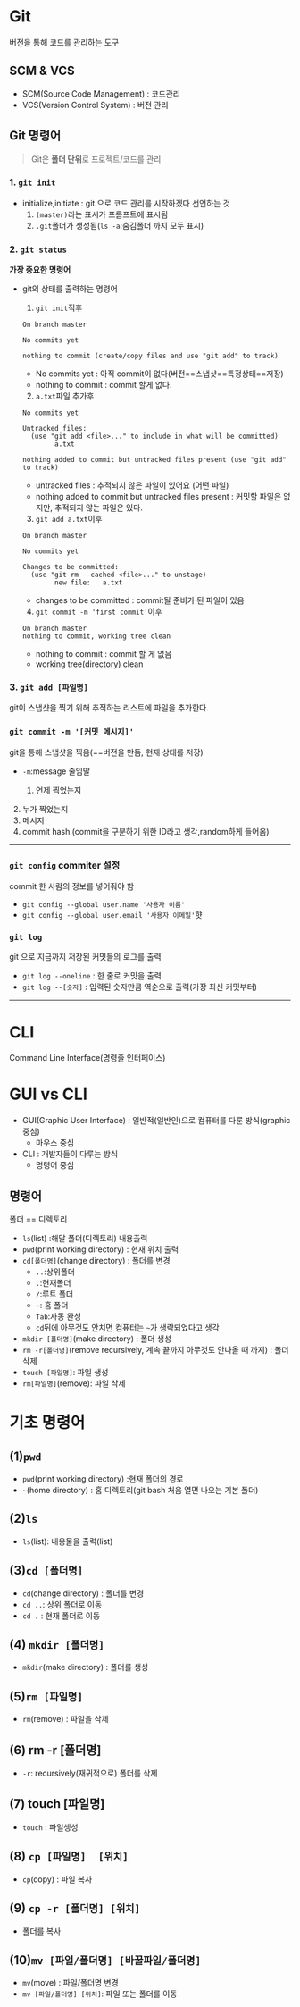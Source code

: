 # Git

버전을 통해 코드를 관리하는 도구



## SCM & VCS

* SCM(Source Code Management) : 코드관리
* VCS(Version Control System) : 버전 관리



## Git 명령어

> Git은 **폴더 단위**로 프로젝트/코드를 관리

### 1. `git init`

* initialize,initiate : git 으로 코드 관리를 시작하겠다 선언하는 것
  1. `(master)`라는 표시가 프롬프트에 표시됨
  2. `.git`폴더가 생성됨(`ls -a`:숨김폴더 까지 모두 표시)



### 2. `git status`

**가장 중요한 명령어**

* git의 상태를 출력하는 명령어

  1. `git init`직후

  ```
  On branch master
  
  No commits yet
  
  nothing to commit (create/copy files and use "git add" to track)
  ```

  * No commits yet : 아직 commit이 없다(버전==스냅샷==특정상태==저장)
  * nothing to commit : commit 할게 없다.

  

  2. `a.txt`파일 추가후

  ```
  No commits yet
  
  Untracked files:
    (use "git add <file>..." to include in what will be committed)
          a.txt
  
  nothing added to commit but untracked files present (use "git add" to track)
  
  ```

  * untracked files : 추적되지 않은 파일이 있어요 (어떤 파일)
  * nothing added to commit but untracked files present : 커밋할 파일은 없지만, 추적되지 않는 파일은 있다.

  3. `git add a.txt`이후

  ```
  On branch master
  
  No commits yet
  
  Changes to be committed:
    (use "git rm --cached <file>..." to unstage)
          new file:   a.txt
  
  ```

  * changes to be committed : commit될 준비가 된 파일이 있음

  4. `git commit -m 'first commit'`이후

  ```
  On branch master
  nothing to commit, working tree clean
  
  ```

  * nothing to commit : commit 할 게 없음
  * working tree(directory) clean 



### 3. `git add [파일명]`

git이 스냅샷을 찍기 위해 추적하는 리스트에 파일을 추가한다.



### `git commit -m '[커밋 메시지]'`

git을 통해 스냅샷을 찍음(==버전을 만듬, 현재 상태를 저장)

* `-m`:message 줄임말

  1. 언제 찍었는지
2. 누가 찍었는지
  3. 메시지
4. commit hash (commit을 구분하기 위한 ID라고 생각,random하게 들어옴)

---

### `git config` commiter 설정

commit 한 사람의 정보를  넣어줘야 함

* `git config --global user.name '사용자 이름'`
* `git config --global user.email '사용자 이메일'`햣 



### `git log`

git 으로 지금까지 저장된 커밋들의 로그를 출력

* `git log --oneline` : 한 줄로 커밋을 출력
* `git log --[숫자]` : 입력된 숫자만큼 역순으로 출력(가장 최신 커밋부터)



---

# CLI

Command Line Interface(명령줄 인터페이스)

# GUI vs CLI

* GUI(Graphic User Interface) : 일반적(일반인)으로 컴퓨터를 다룬 방식(graphic 중심)
  * 마우스 중심
* CLI : 개발자들이 다루는 방식
  * 명령어 중심



## 명령어

폴더 == 디렉토리

*  `ls`(list) :해달 폴더(디렉토리) 내용출력
*  `pwd`(print working directory) : 현재 위치 출력
*  `cd[폴더명]`(change directory) : 폴더를 변경
   * `..`:상위폴더
   * `.`:현재폴더
   * `/`:루트 폴더
   * `~`: 홈 폴더
   * `Tab`:자동 완성
   * `cd`뒤에 아무것도 안치면 컴퓨터는 `~`가 생략되었다고 생각
*  `mkdir [폴더명]`(make directory) : 폴더 생성
*  `rm -r[폴더명]`(remove recursively, 계속 끝까지 아무것도 안나올 때 까지) : 폴더 삭제 
*  `touch [파일명]`: 파일 생성
*  `rm[파일명]`(remove): 파일 삭제



# 기초 명령어

## (1)`pwd`

* `pwd`(print working directory) :현재 폴더의 경로
* `~`(home directory) : 홈 디렉토리(git bash 처음 열면 나오는 기본 폴더)



## (2)`ls`

* `ls`(list): 내용물을 출력(list)



## (3)`cd [폴더명]`

* `cd`(change directory) : 폴더를 변경
* `cd ..`: 상위 폴더로 이동
* `cd .` : 현재 폴더로 이동



## (4) `mkdir [폴더명]`

* `mkdir`(make directory) : 폴더를 생성



## (5)`rm [파일명]`

* `rm`(remove) : 파일을 삭제



## (6) rm -r [폴더명]

* `-r`: recursively(재귀적으로) 폴더를 삭제



## (7) touch [파일명]

* `touch` : 파일생성



## (8) `cp [파일명]  [위치]`

* `cp`(copy) : 파일 복사



## (9) `cp -r [폴더명] [위치]`

* 폴더를 복사



## (10)`mv [파일/폴더명] [바꿀파일/폴더명]`

* `mv`(move) : 파일/폴더명 변경
* `mv [파일/폴더명] [위치]`: 파일 또는 폴더를 이동
